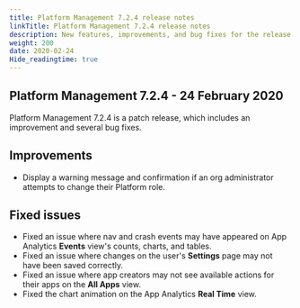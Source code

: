 ```yaml
---
title: Platform Management 7.2.4 release notes
linkTitle: Platform Management 7.2.4 release notes
description: New features, improvements, and bug fixes for the release.
weight: 200
date: 2020-02-24
Hide_readingtime: true
---
```


## Platform Management 7.2.4 - 24 February 2020

Platform Management 7.2.4 is a patch release, which includes an improvement and several bug fixes.

## Improvements

* Display a warning message and confirmation if an org administrator attempts to change their Platform role.

## Fixed issues

* Fixed an issue where nav and crash events may have appeared on App Analytics **Events** view's counts, charts, and tables.
* Fixed an issue where changes on the user's **Settings** page may not have been saved correctly.
* Fixed an issue where app creators may not see available actions for their apps on the **All Apps** view.
* Fixed the chart animation on the App Analytics **Real Time** view.
